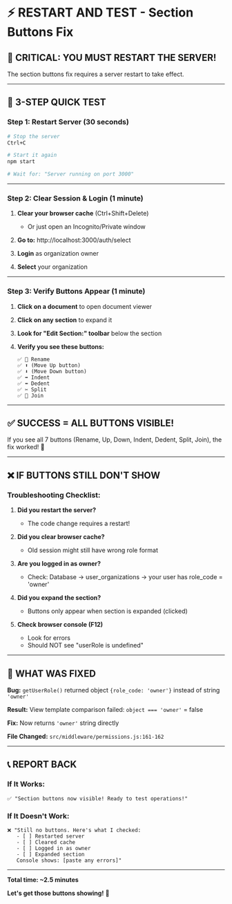 # ⚡ RESTART AND TEST - Section Buttons Fix

## 🚨 CRITICAL: YOU MUST RESTART THE SERVER!

The section buttons fix requires a server restart to take effect.

---

## 🚀 3-STEP QUICK TEST

### Step 1: Restart Server (30 seconds)
```bash
# Stop the server
Ctrl+C

# Start it again
npm start

# Wait for: "Server running on port 3000"
```

---

### Step 2: Clear Session & Login (1 minute)

1. **Clear your browser cache** (Ctrl+Shift+Delete)
   - Or just open an Incognito/Private window

2. **Go to:** http://localhost:3000/auth/select

3. **Login** as organization owner

4. **Select** your organization

---

### Step 3: Verify Buttons Appear (1 minute)

1. **Click on a document** to open document viewer

2. **Click on any section** to expand it

3. **Look for "Edit Section:" toolbar** below the section

4. **Verify you see these buttons:**
   ```
   ✅ 🔄 Rename
   ✅ ⬆️ (Move Up button)
   ✅ ⬇️ (Move Down button)
   ✅ ➡️ Indent
   ✅ ⬅️ Dedent
   ✅ ✂️ Split
   ✅ 🔗 Join
   ```

---

## ✅ SUCCESS = ALL BUTTONS VISIBLE!

If you see all 7 buttons (Rename, Up, Down, Indent, Dedent, Split, Join), the fix worked! 🎉

---

## ❌ IF BUTTONS STILL DON'T SHOW

### Troubleshooting Checklist:

1. **Did you restart the server?**
   - The code change requires a restart!

2. **Did you clear browser cache?**
   - Old session might still have wrong role format

3. **Are you logged in as owner?**
   - Check: Database → user_organizations → your user has role_code = 'owner'

4. **Did you expand the section?**
   - Buttons only appear when section is expanded (clicked)

5. **Check browser console (F12)**
   - Look for errors
   - Should NOT see "userRole is undefined"

---

## 🐛 WHAT WAS FIXED

**Bug:** `getUserRole()` returned object `{role_code: 'owner'}` instead of string `'owner'`

**Result:** View template comparison failed: `object === 'owner'` = false

**Fix:** Now returns `'owner'` string directly

**File Changed:** `src/middleware/permissions.js:161-162`

---

## 📞 REPORT BACK

### If It Works:
```
✅ "Section buttons now visible! Ready to test operations!"
```

### If It Doesn't Work:
```
❌ "Still no buttons. Here's what I checked:
   - [ ] Restarted server
   - [ ] Cleared cache
   - [ ] Logged in as owner
   - [ ] Expanded section
   Console shows: [paste any errors]"
```

---

**Total time: ~2.5 minutes**

**Let's get those buttons showing!** 🚀
